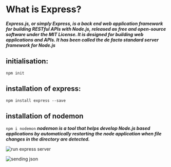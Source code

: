 # What is Express? 

***Express.js, or simply Express, is a back end web application framework for building RESTful APIs with Node.js, released as free and open-source software under the MIT License. It is designed for building web applications and APIs. It has been called the de facto standard server framework for Node.js***

## initialisation:
``` npm init ```
## installation of express:
``` npm install express --save ```
## installation of nodemon
``` npm i nodemon ```
  ***nodemon is a tool that helps develop Node.js based applications by automatically restarting the node application when file changes in the directory are detected.***

![run express server](<Screenshot 2024-08-06 000505.png>)

![sending json](<Screenshot 2024-08-06 001426.png>)